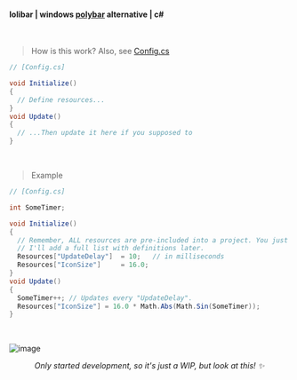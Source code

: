 #### lolibar | windows [polybar](https://github.com/polybar/polybar) alternative | c#
</br>

> How is this work? Also, see [Config.cs](https://github.com/supchyan/lolibar/blob/master/Config.cs)
```csharp
// [Config.cs]

void Initialize()
{
  // Define resources...
}
void Update()
{
  // ...Then update it here if you supposed to
}
```
</br>

> Example
```csharp
// [Config.cs]

int SomeTimer;

void Initialize()
{
  // Remember, ALL resources are pre-included into a project. You just customize it for your sake.
  // I'll add a full list with definitions later.
  Resources["UpdateDelay"]  = 10;   // in milliseconds
  Resources["IconSize"]     = 16.0;
}
void Update()
{
  SomeTimer++; // Updates every "UpdateDelay".
  Resources["IconSize"] = 16.0 * Math.Abs(Math.Sin(SomeTimer));
}
```
</br>

![image](https://github.com/user-attachments/assets/b2c1484c-fbb6-4631-b698-c3fbc57fe36d)
</br>
*<div align=center>Only started development, so it's just a WIP, but look at this! ✨</div>*
